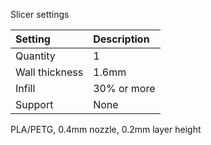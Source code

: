 Slicer settings

|Setting        |Description             |
|:--------------|:-----------------------|
|Quantity       |1                       |
|Wall thickness |1.6mm                   |
|Infill         |30% or more             |
|Support        |None                    |


PLA/PETG, 0.4mm nozzle, 0.2mm layer height
